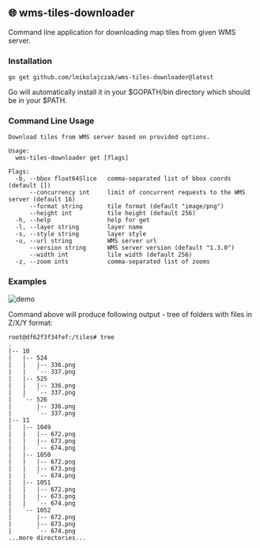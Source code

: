 ## 🌐 wms-tiles-downloader

Command line application for downloading map tiles from given WMS server.

### Installation

```
go get github.com/lmikolajczak/wms-tiles-downloader@latest
```

Go will automatically install it in your $GOPATH/bin directory which should be in your $PATH.

### Command Line Usage

```
Download tiles from WMS server based on provided options.

Usage:
  wms-tiles-downloader get [flags]

Flags:
  -b, --bbox float64Slice   comma-separated list of bbox coords (default [])
      --concurrency int     limit of concurrent requests to the WMS server (default 16)
      --format string       tile format (default "image/png")
      --height int          tile height (default 256)
  -h, --help                help for get
  -l, --layer string        layer name
  -s, --style string        layer style
  -u, --url string          WMS server url
      --version string      WMS server version (default "1.3.0")
      --width int           lile width (default 256)
  -z, --zoom ints           comma-separated list of zooms
```

### Examples

![demo](https://user-images.githubusercontent.com/10035716/182269225-80194102-a59e-4fe3-bf78-0b5d1ea457d4.gif)

Command above will produce following output - tree of folders with files in Z/X/Y format:

```
root@df62f3f34fef:/tiles# tree
.
|-- 10
|   |-- 524
|   |   |-- 336.png
|   |   `-- 337.png
|   |-- 525
|   |   |-- 336.png
|   |   `-- 337.png
|   `-- 526
|       |-- 336.png
|       `-- 337.png
|-- 11
|   |-- 1049
|   |   |-- 672.png
|   |   |-- 673.png
|   |   `-- 674.png
|   |-- 1050
|   |   |-- 672.png
|   |   |-- 673.png
|   |   `-- 674.png
|   |-- 1051
|   |   |-- 672.png
|   |   |-- 673.png
|   |   `-- 674.png
|   `-- 1052
|       |-- 672.png
|       |-- 673.png
|       `-- 674.png
...more directories...
```

